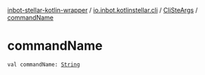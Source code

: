 [inbot-stellar-kotlin-wrapper](../../index.md) / [io.inbot.kotlinstellar.cli](../index.md) / [CliSteArgs](index.md) / [commandName](./command-name.md)

# commandName

`val commandName: `[`String`](https://kotlinlang.org/api/latest/jvm/stdlib/kotlin/-string/index.html)